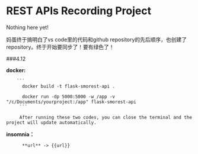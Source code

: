 # REST APIs Recording Project

Nothing here yet!

妈蛋终于搞明白了vs code里的代码和github repository的先后顺序，也创建了repository。终于开始要同步了！要有绿色了！

###4.12

 **docker:**

        ```
          docker build -t flask-smorest-api .
          
          docker run -dp 5000:5000 -w /app -v "/c/Documents/yourproject:/app" flask-smorest-api
         ```

         After running these two codes, you can close the terminal and the project will update automatically.

 **insomnia：**
 
          **url** -> {{url}} 